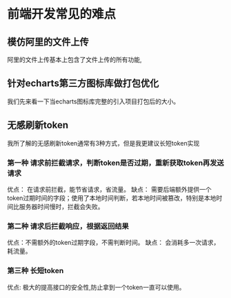 # 前端开发常见的难点

## 模仿阿里的文件上传
阿里的文件上传基本上包含了文件上传的所有功能, 

## 针对echarts第三方图标库做打包优化

我们先来看一下当echarts图标库完整的引入项目打包后的大小。

## 无感刷新token
我所了解的无感刷新token通常有3种方式，但是我更建议长短token实现

### 第一种 请求前拦截请求，判断token是否过期，重新获取token再发送请求
优点： 在请求前拦截，能节省请求，省流量。
缺点： 需要后端额外提供一个token过期时间的字段；使用了本地时间判断，若本地时间被篡改，特别是本地时间比服务器时间慢时，拦截会失败。

### 第二种 请求后拦截响应，根据返回结果
优点：不需额外的token过期字段，不需判断时间。
缺点： 会消耗多一次请求，耗流量。

### 第三种 长短token
优点: 极大的提高接口的安全性,防止拿到一个token一直可以使用。